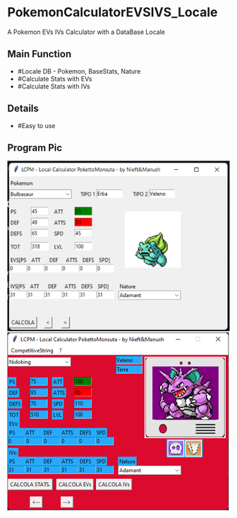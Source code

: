 # PokemonCalculatorEVSIVS_Locale
A Pokemon EVs IVs Calculator with a DataBase Locale

## Main Function
- #Locale DB - Pokemon, BaseStats, Nature
- #Calculate Stats with EVs
- #Calculate Stats with IVs

## Details
- #Easy to use

## Program Pic
![Pic program Example](Screen1.png) 
![Pic program Example](Screen2.png)
